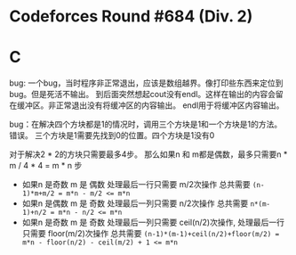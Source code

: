 # Codeforces Round #684 (Div. 2)
# C
bug: 一个bug，当时程序非正常退出，应该是数组越界。像打印些东西来定位到bug。但是死活不输出。
到后面突然想起cout没有endl。这样在输出的内容会留在缓冲区。非正常退出没有将缓冲区的内容输出。
endl用于将缓冲区内容输出。

bug：在解决四个方块都是1的情况时，调用三个方块是1和一个方块是1的方法。 错误。 三个方块是1需要先找到0的位置。四个方块是1没有0

对于解决2 * 2的方块只需要最多4步。
那么如果n 和 m都是偶数，最多只需要n * m / 4 * 4 = m * n 步
* 如果n 是奇数 m 是 偶数 处理最后一行只需要 m/2次操作 总共需要 `(n-1)*m+m/2 = m*n - m/2 <= m*n`
* 如果n 是偶数 m 是 奇数 处理最后一列只需要 n/2次操作 总共需要 `n*(m-1)+n/2 = m*n - n/2 <= m*n`
* 如果n 是奇数 m 是 奇数 处理最后一列只需要 ceil(n/2)次操作, 处理最后一行只需要 floor(m/2)次操作 总共需要 `(n-1)*(m-1)+ceil(n/2)+floor(m/2) = m*n - floor(n/2) - ceil(m/2) + 1 <= m*n`
